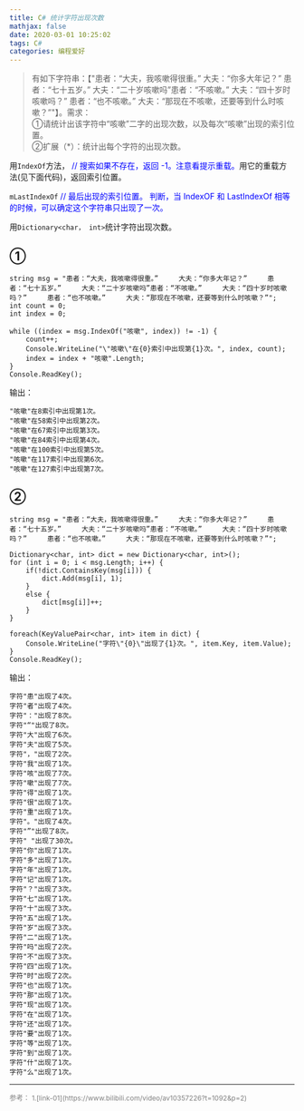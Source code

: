 ```yaml
---
title: C# 统计字符出现次数
mathjax: false
date: 2020-03-01 10:25:02
tags: C#
categories: 编程爱好
---
```

> 有如下字符串：【"患者：“大夫，我咳嗽得很重。”     大夫：“你多大年记？”     患者：“七十五岁。”     大夫：“二十岁咳嗽吗”患者：“不咳嗽。”     大夫：“四十岁时咳嗽吗？”     患者：“也不咳嗽。”     大夫：“那现在不咳嗽，还要等到什么时咳嗽？”"】。需求：  
①请统计出该字符中“咳嗽”二字的出现次数，以及每次“咳嗽”出现的索引位置。  
②扩展（*）：统计出每个字符的出现次数。  

用`IndexOf`方法， <span style="color:blue">// 搜索如果不存在，返回 -1。注意看提示重载。</span>用它的重载方法(见下面代码)，返回索引位置。

`mLastIndexOf`  <span style="color:blue">// 最后出现的索引位置。   判断，当 IndexOF 和 LastIndexOf 相等的时候，可以确定这个字符串只出现了一次。</span>

用`Dictionary<char， int>`统计字符出现次数。

## ①

```CSharp
string msg = "患者：“大夫，我咳嗽得很重。”     大夫：“你多大年记？”     患者：“七十五岁。”     大夫：“二十岁咳嗽吗”患者：“不咳嗽。”     大夫：“四十岁时咳嗽吗？”     患者：“也不咳嗽。”     大夫：“那现在不咳嗽，还要等到什么时咳嗽？”";
int count = 0;
int index = 0;

while ((index = msg.IndexOf("咳嗽", index)) != -1) {
    count++;
    Console.WriteLine("\"咳嗽\"在{0}索引中出现第{1}次。", index, count);
    index = index + "咳嗽".Length;
}
Console.ReadKey();
```

输出：
```
"咳嗽"在8索引中出现第1次。
"咳嗽"在58索引中出现第2次。
"咳嗽"在67索引中出现第3次。
"咳嗽"在84索引中出现第4次。
"咳嗽"在100索引中出现第5次。
"咳嗽"在117索引中出现第6次。
"咳嗽"在127索引中出现第7次。
```

## ②

```Csharp
string msg = "患者：“大夫，我咳嗽得很重。”     大夫：“你多大年记？”     患者：“七十五岁。”     大夫：“二十岁咳嗽吗”患者：“不咳嗽。”     大夫：“四十岁时咳嗽吗？”     患者：“也不咳嗽。”     大夫：“那现在不咳嗽，还要等到什么时咳嗽？”";

Dictionary<char, int> dict = new Dictionary<char, int>();
for (int i = 0; i < msg.Length; i++) {
    if(!dict.ContainsKey(msg[i])) {
        dict.Add(msg[i], 1);
    }
    else {
        dict[msg[i]]++;
    }
}

foreach(KeyValuePair<char, int> item in dict) {
    Console.WriteLine("字符\"{0}\"出现了{1}次。", item.Key, item.Value);
}
Console.ReadKey();

```

输出：

```
字符"患"出现了4次。
字符"者"出现了4次。
字符"："出现了8次。
字符"“"出现了8次。
字符"大"出现了6次。
字符"夫"出现了5次。
字符"，"出现了2次。
字符"我"出现了1次。
字符"咳"出现了7次。
字符"嗽"出现了7次。
字符"得"出现了1次。
字符"很"出现了1次。
字符"重"出现了1次。
字符"。"出现了4次。
字符"”"出现了8次。
字符" "出现了30次。
字符"你"出现了1次。
字符"多"出现了1次。
字符"年"出现了1次。
字符"记"出现了1次。
字符"？"出现了3次。
字符"七"出现了1次。
字符"十"出现了3次。
字符"五"出现了1次。
字符"岁"出现了3次。
字符"二"出现了1次。
字符"吗"出现了2次。
字符"不"出现了3次。
字符"四"出现了1次。
字符"时"出现了2次。
字符"也"出现了1次。
字符"那"出现了1次。
字符"现"出现了1次。
字符"在"出现了1次。
字符"还"出现了1次。
字符"要"出现了1次。
字符"等"出现了1次。
字符"到"出现了1次。
字符"什"出现了1次。
字符"么"出现了1次。
```
<hr/>
<span style="color:gray;font-size:12px">
参考： 
1.[link-01](https://www.bilibili.com/video/av10357226?t=1092&p=2)
</span>

